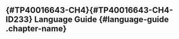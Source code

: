 <div class="content-wrapper">

<div id="chapter_container" class="part">

[‌](){#TP40016643-CH4}[‌](){#TP40016643-CH4-ID233}
Language Guide {#language-guide .chapter-name}
--------------

</div>

</div>
